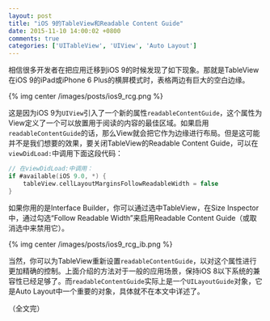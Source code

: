 ```yaml
---
layout: post
title: "iOS 9的TableView和Readable Content Guide"
date: 2015-11-10 14:00:02 +0800
comments: true
categories: ['UITableView', 'UIView', 'Auto Layout']
---
```


相信很多开发者在把应用迁移到iOS 9的时候发现了如下现象。那就是TableView在iOS 9的iPad或iPhone 6 Plus的横屏模式时，表格两边有巨大的空白边缘。

{% img center /images/posts/ios9_rcg.png %}

<!-- more -->

这是因为iOS 9为`UIView`引入了一个新的属性`readableContentGuide`，这个属性为View定义了一个可以放置用于阅读的内容的最佳区域。如果启用`readableContentGuide`的话，那么View就会把它作为边缘进行布局。但是这可能并不是我们想要的效果，要关闭TableView的Readable Content Guide，可以在`viewDidLoad:`中调用下面这段代码：

``` swift
// 在viewDidLoad:中调用：
if #available(iOS 9.0, *) {
    tableView.cellLayoutMarginsFollowReadableWidth = false
}
```

如果你用的是Interface Builder，你可以通过选中TableView，在Size Inspector中，通过勾选“Follow Readable Width”来启用Readable Content Guide（或取消选中来禁用它）。

{% img center /images/posts/ios9_rcg_ib.png %}

当然，你可以为TableView重新设置`readableContentGuide`，以对这个属性进行更加精确的控制。上面介绍的方法对于一般的应用场景，保持iOS 8以下系统的兼容性已经足够了。而`readableContentGuide`实际上是一个`UILayoutGuide`对象，它是Auto Layout中一个重要的对象，具体就不在本文中详述了。

（全文完）

